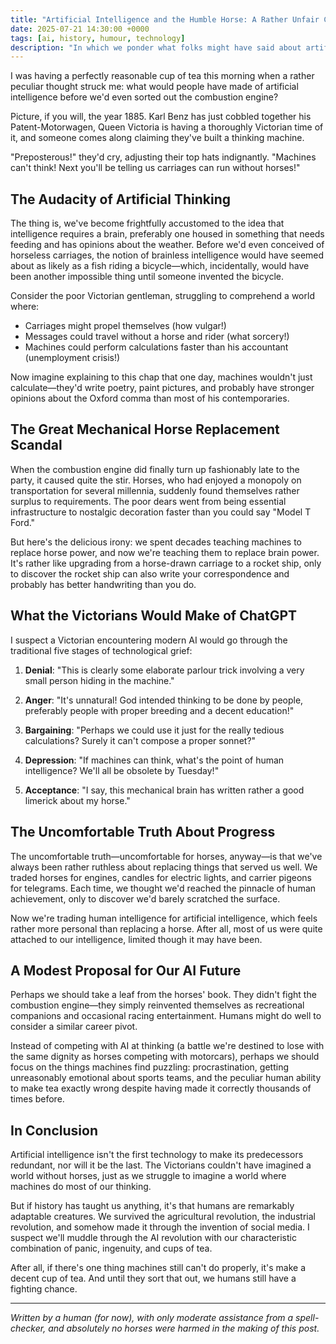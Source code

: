 ```yaml
---
title: "Artificial Intelligence and the Humble Horse: A Rather Unfair Comparison"
date: 2025-07-21 14:30:00 +0000
tags: [ai, history, humour, technology]
description: "In which we ponder what folks might have said about artificial intelligence before the combustion engine made horses redundant, and other delightfully absurd historical musings."
---
```


I was having a perfectly reasonable cup of tea this morning when a rather peculiar thought struck me: what would people have made of artificial intelligence before we'd even sorted out the combustion engine? 

Picture, if you will, the year 1885. Karl Benz has just cobbled together his Patent-Motorwagen, Queen Victoria is having a thoroughly Victorian time of it, and someone comes along claiming they've built a thinking machine.

"Preposterous!" they'd cry, adjusting their top hats indignantly. "Machines can't think! Next you'll be telling us carriages can run without horses!"

## The Audacity of Artificial Thinking

The thing is, we've become frightfully accustomed to the idea that intelligence requires a brain, preferably one housed in something that needs feeding and has opinions about the weather. Before we'd even conceived of horseless carriages, the notion of brainless intelligence would have seemed about as likely as a fish riding a bicycle—which, incidentally, would have been another impossible thing until someone invented the bicycle.

Consider the poor Victorian gentleman, struggling to comprehend a world where:
- Carriages might propel themselves (how vulgar!)
- Messages could travel without a horse and rider (what sorcery!)
- Machines could perform calculations faster than his accountant (unemployment crisis!)

Now imagine explaining to this chap that one day, machines wouldn't just calculate—they'd write poetry, paint pictures, and probably have stronger opinions about the Oxford comma than most of his contemporaries.

## The Great Mechanical Horse Replacement Scandal

When the combustion engine did finally turn up fashionably late to the party, it caused quite the stir. Horses, who had enjoyed a monopoly on transportation for several millennia, suddenly found themselves rather surplus to requirements. The poor dears went from being essential infrastructure to nostalgic decoration faster than you could say "Model T Ford."

But here's the delicious irony: we spent decades teaching machines to replace horse power, and now we're teaching them to replace brain power. It's rather like upgrading from a horse-drawn carriage to a rocket ship, only to discover the rocket ship can also write your correspondence and probably has better handwriting than you do.

## What the Victorians Would Make of ChatGPT

I suspect a Victorian encountering modern AI would go through the traditional five stages of technological grief:

1. **Denial**: "This is clearly some elaborate parlour trick involving a very small person hiding in the machine."

2. **Anger**: "It's unnatural! God intended thinking to be done by people, preferably people with proper breeding and a decent education!"

3. **Bargaining**: "Perhaps we could use it just for the really tedious calculations? Surely it can't compose a proper sonnet?"

4. **Depression**: "If machines can think, what's the point of human intelligence? We'll all be obsolete by Tuesday!"

5. **Acceptance**: "I say, this mechanical brain has written rather a good limerick about my horse."

## The Uncomfortable Truth About Progress

The uncomfortable truth—uncomfortable for horses, anyway—is that we've always been rather ruthless about replacing things that served us well. We traded horses for engines, candles for electric lights, and carrier pigeons for telegrams. Each time, we thought we'd reached the pinnacle of human achievement, only to discover we'd barely scratched the surface.

Now we're trading human intelligence for artificial intelligence, which feels rather more personal than replacing a horse. After all, most of us were quite attached to our intelligence, limited though it may have been.

## A Modest Proposal for Our AI Future

Perhaps we should take a leaf from the horses' book. They didn't fight the combustion engine—they simply reinvented themselves as recreational companions and occasional racing entertainment. Humans might do well to consider a similar career pivot.

Instead of competing with AI at thinking (a battle we're destined to lose with the same dignity as horses competing with motorcars), perhaps we should focus on the things machines find puzzling: procrastination, getting unreasonably emotional about sports teams, and the peculiar human ability to make tea exactly wrong despite having made it correctly thousands of times before.

## In Conclusion

Artificial intelligence isn't the first technology to make its predecessors redundant, nor will it be the last. The Victorians couldn't have imagined a world without horses, just as we struggle to imagine a world where machines do most of our thinking.

But if history has taught us anything, it's that humans are remarkably adaptable creatures. We survived the agricultural revolution, the industrial revolution, and somehow made it through the invention of social media. I suspect we'll muddle through the AI revolution with our characteristic combination of panic, ingenuity, and cups of tea.

After all, if there's one thing machines still can't do properly, it's make a decent cup of tea. And until they sort that out, we humans still have a fighting chance.

---

*Written by a human (for now), with only moderate assistance from a spell-checker, and absolutely no horses were harmed in the making of this post.*
